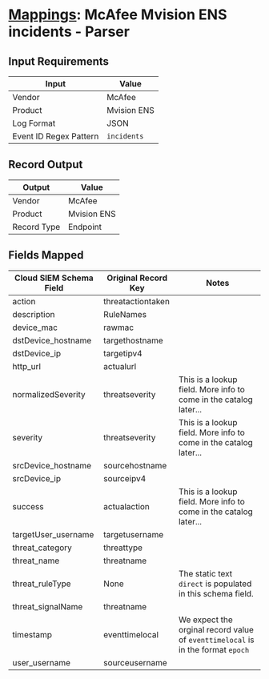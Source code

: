 # [Mappings](README.md): McAfee Mvision ENS incidents - Parser

## Input Requirements

|Input|Value|
|-----|-----|
|Vendor|McAfee|
|Product|Mvision ENS|
|Log Format|JSON|
|Event ID Regex Pattern|`incidents`|

## Record Output

|Output|Value|
|------|-----|
|Vendor|McAfee|
|Product|Mvision ENS|
|Record Type|Endpoint|

## Fields Mapped

|Cloud SIEM Schema Field|Original Record Key|Notes|
|-----------------------|-------------------|-----|
|action|threatactiontaken||
|description|RuleNames||
|device_mac|rawmac||
|dstDevice_hostname|targethostname||
|dstDevice_ip|targetipv4||
|http_url|actualurl||
|normalizedSeverity|threatseverity|This is a lookup field. More info to come in the catalog later...|
|severity|threatseverity|This is a lookup field. More info to come in the catalog later...|
|srcDevice_hostname|sourcehostname||
|srcDevice_ip|sourceipv4||
|success|actualaction|This is a lookup field. More info to come in the catalog later...|
|targetUser_username|targetusername||
|threat_category|threattype||
|threat_name|threatname||
|threat_ruleType|None|The static text `direct` is populated in this schema field.|
|threat_signalName|threatname||
|timestamp|eventtimelocal|We expect the orginal record value of `eventtimelocal` is in the format `epoch`|
|user_username|sourceusername||

